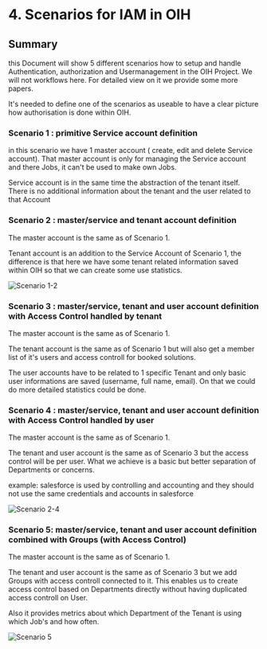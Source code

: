 # 4. Scenarios for IAM in OIH

## Summary
this Document will show 5 different scenarios how to setup and handle Authentication, authorization and Usermanagement in the OIH Project. We will not workflows here. For detailed view on it we provide some more papers.

It's needed to define one of the scenarios as useable to have a clear picture how authorisation is done within OIH.

### Scenario 1 : primitive Service account definition
in this scenario we have 1 master account ( create, edit and delete Service account). That master account is only for managing the Service account and there Jobs, it can't be used to make own Jobs.

Service account is in the same time the abstraction of the tenant itself. There is no additional information about the tenant and the user related to that Account

### Scenario 2 : master/service and tenant account definition
The master account is the same as of Scenario 1. 

Tenant account is an addition to the Service Account of Scenario 1, the difference is that here we have some tenant related information saved within OIH so that we can create some use statistics.


 ![Scenario 1-2](https://github.com/openintegrationhub/Microservices/blob/master/SecureAccessControl/assets/Scenario1-2.png)




### Scenario 3 : master/service, tenant and user account definition with Access Control handled by tenant
The master account is the same as of Scenario 1.

The tenant account is the same as of Scenario 1 but will also get a member list of it's users and access controll for booked solutions.

The user accounts have to be related to 1 specific Tenant and only basic user informations are saved (username, full name, email). On that we could do more detailed statistics could be done.

### Scenario 4 : master/service, tenant and user account definition with Access Control handled by user
The master account is the same as of Scenario 1.

The tenant and user account is the same as of Scenario 3 but the access control will be per user. What we achieve is a basic but better separation of Departments or concerns.

example: salesforce is used by controlling and accounting and they should not use the same credentials and accounts in salesforce

 ![Scenario 2-4](https://github.com/openintegrationhub/Microservices/blob/master/SecureAccessControl/assets/Scenario2-4.png)


### Scenario 5: master/service, tenant and user account definition combined with Groups (with Access Control)
The master account is the same as of Scenario 1.

The tenant and user account is the same as of Scenario 3 but we add Groups with access controll connected to it. This enables us to create access control based on Departments directly without having duplicated access controll on User.

Also it provides metrics about which Department of the Tenant is using which Job's and how often.

![Scenario 5](https://github.com/openintegrationhub/Microservices/blob/master/SecureAccessControl/assets/Scenario5.png)